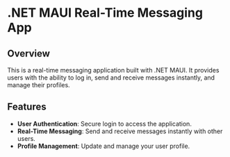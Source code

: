# .NET MAUI Real-Time Messaging App

## Overview

This is a real-time messaging application built with .NET MAUI. It provides users with the ability to log in, send and receive messages instantly, and manage their profiles.

## Features

- **User Authentication**: Secure login to access the application.
- **Real-Time Messaging**: Send and receive messages instantly with other users.
- **Profile Management**: Update and manage your user profile.
